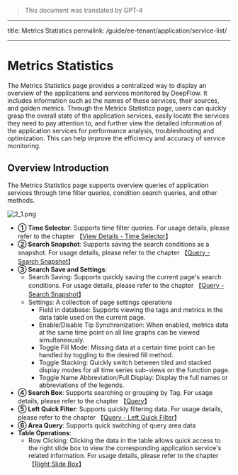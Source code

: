 > This document was translated by GPT-4

---

title: Metrics Statistics
permalink: /guide/ee-tenant/application/service-list/

---

# Metrics Statistics

The Metrics Statistics page provides a centralized way to display an overview of the applications and services monitored by DeepFlow. It includes information such as the names of these services, their sources, and golden metrics. Through the Metrics Statistics page, users can quickly grasp the overall state of the application services, easily locate the services they need to pay attention to, and further view the detailed information of the application services for performance analysis, troubleshooting and optimization. This can help improve the efficiency and accuracy of service monitoring.

## Overview Introduction

The Metrics Statistics page supports overview queries of application services through time filter queries, condition search queries, and other methods.

![2_1.png](https://yunshan-guangzhou.oss-cn-beijing.aliyuncs.com/pub/pic/20230920650a602e67679.png)

- **① Time Selector**: Supports time filter queries. For usage details, please refer to the chapter 【[View Details - Time Selector](../dashboard/use/)】
- **② Search Snapshot**: Supports saving the search conditions as a snapshot. For usage details, please refer to the chapter 【[Query - Search Snapshot](../query/history/)】
- **③ Search Save and Settings**:
  - Search Saving: Supports quickly saving the current page's search conditions. For usage details, please refer to the chapter 【[Query - Search Snapshot](../query/history/)】
  - Settings: A collection of page settings operations
    - Field in database: Supports viewing the tags and metrics in the data table used on the current page.
    - Enable/Disable Tip Synchronization: When enabled, metrics data at the same time point on all line graphs can be viewed simultaneously.
    - Toggle Fill Mode: Missing data at a certain time point can be handled by toggling to the desired fill method.
    - Toggle Stacking: Quickly switch between tiled and stacked display modes for all time series sub-views on the function page.
    - Toggle Name Abbreviation/Full Display: Display the full names or abbreviations of the legends.
- **④ Search Box**: Supports searching or grouping by Tag. For usage details, please refer to the chapter 【[Query](../query/overview/)】
- **⑤ Left Quick Filter**: Supports quickly filtering data. For usage details, please refer to the chapter 【[Query - Left Quick Filter](../query/left-quick-filter/)】
- **⑥ Area Query**: Supports quick switching of query area data
- **Table Operations**:
  - Row Clicking: Clicking the data in the table allows quick access to the right slide box to view the corresponding application service's related information. For usage details, please refer to the chapter 【[Right Slide Box](./right-sliding-box/)】
